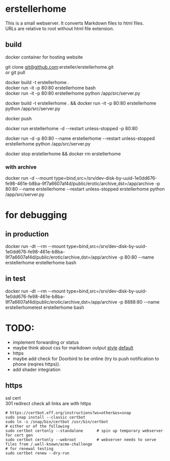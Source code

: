 # erstellerhome
This is a small webserver. It converts Markdown files to html files.  
URLs are relative to root without html file extension.


## build
docker container for hosting website

git clone git@github.com:ersteller/erstellerhome.git  
or 
git pull  

docker build -t erstellerhome .  
docker run -it -p 80:80 erstellerhome bash  
docker run -it -p 80:80 erstellerhome python /app/src/server.py  

docker build -t erstellerhome . && docker run -it -p 80:80  erstellerhome python /app/src/server.py  

docker push 

docker run erstellerhome -d --restart unless-stopped -p 80:80  

docker run -d -p 80:80 --name erstellerhome --restart unless-stopped erstellerhome python /app/src/server.py

docker stop erstellerhome && docker rm erstellerhome 

### with archive
docker run -d --mount type=bind,src=/srv/dev-disk-by-uuid-1e0dd676-fe98-461e-b8ba-9f7a6607af4d/public/erotic/archive,dst=/app/archive -p 80:80 --name erstellerhome --restart unless-stopped erstellerhome python /app/src/server.py

# for debugging
## in production
docker run -dt --rm --mount  type=bind,src=/srv/dev-disk-by-uuid-1e0dd676-fe98-461e-b8ba-9f7a6607af4d/public/erotic/archive,dst=/app/archive -p 80:80 --name erstellerhome erstellerhome bash
## in test
docker run -dt --rm --mount  type=bind,src=/srv/dev-disk-by-uuid-1e0dd676-fe98-461e-b8ba-9f7a6607af4d/public/erotic/archive,dst=/app/archive -p 8888:80 --name erstellerhometest erstellerhome bash


# TODO:
- implement forwarding or status 
- maybe think about css for markdown output  [style](https://github.com/jasonm23/markdown-css-themes/blob/gh-pages/markdown1.css) [default](https://raw.githubusercontent.com/richleland/pygments-css/master/default.css)
- https
- maybe add check for Doorbird to be online (try to push notification to phone (reqires https)). 
- add shader integration

## https 
ssl cert  
301 redirect 
check all links are with https  

```
# https://certbot.eff.org/instructions?ws=other&os=snap
sudo snap install --classic certbot  
sudo ln -s /snap/bin/certbot /usr/bin/certbot  
# either or of the following   
sudo certbot certonly --standalone      # spin up temporary webserver for cert gen  
sudo certbot certonly --webroot         # webserver needs to serve files from /.well-known/acme-challenge
# for renewal testing 
sudo certbot renew --dry-run
```
